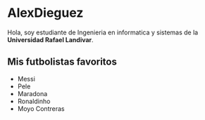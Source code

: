 # AlexDieguez
 Hola, soy estudiante de Ingenieria en informatica y sistemas de la **Universidad Rafael Landivar**.
## Mis futbolistas favoritos
* Messi
* Pele
* Maradona
* Ronaldinho
* Moyo Contreras
